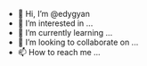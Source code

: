 - 👋 Hi, I’m @edygyan
- 👀 I’m interested in ...
- 🌱 I’m currently learning ...
- 💞️ I’m looking to collaborate on ...
- 📫 How to reach me ...

<!---
edygyan/edygyan is a ✨ special ✨ repository because its `README.md` (this file) appears on your GitHub profile.
You can click the Preview link to take a look at your changes.
--->
